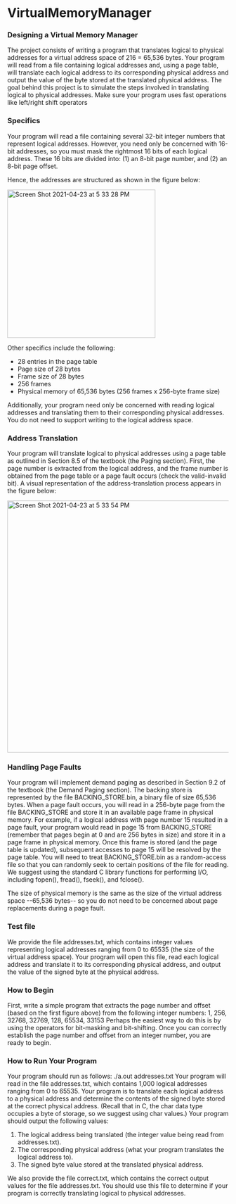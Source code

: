 # VirtualMemoryManager

### Designing a Virtual Memory Manager
The project consists of writing a program that translates logical to physical addresses for a virtual
address space of 216 = 65,536 bytes. Your program will read from a file containing logical
addresses and, using a page table, will translate each logical address to its corresponding physical
address and output the value of the byte stored at the translated physical address. The goal behind
this project is to simulate the steps involved in translating logical to physical addresses. Make sure
your program uses fast operations like left/right shift operators

### Specifics
Your program will read a file containing several 32-bit integer numbers that represent logical
addresses. However, you need only be concerned with 16-bit addresses, so you must mask the
rightmost 16 bits of each logical address. These 16 bits are divided into:
(1) an 8-bit page number, and
(2) an 8-bit page offset.

Hence, the addresses are structured as shown in the figure below:

<img width="337" alt="Screen Shot 2021-04-23 at 5 33 28 PM" src="https://user-images.githubusercontent.com/19552862/115931930-056d6780-a45a-11eb-810c-86a46ce867c3.png">

Other specifics include the following:
- 28 entries in the page table
- Page size of 28 bytes
- Frame size of 28 bytes
- 256 frames
- Physical memory of 65,536 bytes (256 frames x 256-byte frame size)

Additionally, your program need only be concerned with reading logical addresses and translating
them to their corresponding physical addresses. You do not need to support writing to the logical
address space.

### Address Translation
Your program will translate logical to physical addresses using a page table as outlined in Section
8.5 of the textbook (the Paging section). First, the page number is extracted from the logical
address, and the frame number is obtained from the page table or a page fault occurs (check the
valid-invalid bit). A visual representation of the address-translation process appears in the figure
below:

<img width="573" alt="Screen Shot 2021-04-23 at 5 33 54 PM" src="https://user-images.githubusercontent.com/19552862/115931990-18803780-a45a-11eb-863a-2563da250943.png">

### Handling Page Faults
Your program will implement demand paging as described in Section 9.2 of the textbook (the
Demand Paging section). The backing store is represented by the file BACKING_STORE.bin, a
binary file of size 65,536 bytes. When a page fault occurs, you will read in a 256-byte page from
the file BACKING_STORE and store it in an available page frame in physical memory. For
example, if a logical address with page number 15 resulted in a page fault, your program would
read in page 15 from BACKING_STORE (remember that pages begin at 0 and are 256 bytes in 
size) and store it in a page frame in physical memory. Once this frame is stored (and the page table
is updated), subsequent accesses to page 15 will be resolved by the page table.
You will need to treat BACKING_STORE.bin as a random-access file so that you can randomly
seek to certain positions of the file for reading. We suggest using the standard C library functions
for performing I/O, including fopen(), fread(), fseek(), and fclose().

The size of physical memory is the same as the size of the virtual address space --65,536 bytes--
so you do not need to be concerned about page replacements during a page fault.

### Test file
We provide the file addresses.txt, which contains integer values representing logical addresses
ranging from 0 to 65535 (the size of the virtual address space). Your program will open this file,
read each logical address and translate it to its corresponding physical address, and output the value
of the signed byte at the physical address.

### How to Begin
First, write a simple program that extracts the page number and offset (based on the first figure
above) from the following integer numbers:
1, 256, 32768, 32769, 128, 65534, 33153
Perhaps the easiest way to do this is by using the operators for bit-masking and bit-shifting. Once
you can correctly establish the page number and offset from an integer number, you are ready to
begin.

### How to Run Your Program
Your program should run as follows:
./a.out addresses.txt
Your program will read in the file addresses.txt, which contains 1,000 logical addresses ranging
from 0 to 65535. Your program is to translate each logical address to a physical address and
determine the contents of the signed byte stored at the correct physical address. (Recall that in C,
the char data type occupies a byte of storage, so we suggest using char values.)
Your program should output the following values:

1. The logical address being translated (the integer value being read from addresses.txt).
2. The corresponding physical address (what your program translates the logical address to).
3. The signed byte value stored at the translated physical address.

We also provide the file correct.txt, which contains the correct output values for the file
addresses.txt. You should use this file to determine if your program is correctly translating
logical to physical addresses.
